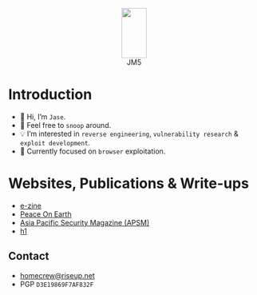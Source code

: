 <p align="center">
  <img width="50" height="100" src="https://i.ibb.co/HNS6HJ6/htg-logo.png">
  <br>JM5</br>
</p>

# Introduction
- 👋 Hi, I’m `Jase`.
- 👀 Feel free to `snoop` around.
- 💡 I’m interested in `reverse engineering`, `vulnerability research` & `exploit development`.
- 📌 Currently focused on `browser` exploitation.

# Websites, Publications & Write-ups
- [e-zine](https://ret2eax.github.io)
- [Peace On Earth](https://peace-on-earth.github.io)
- [Asia Pacific Security Magazine (APSM)](https://www.asiapacificsecuritymagazine.com/contributors/)
- [h1](https://hackerone.com/ret2eax)

## Contact
- [homecrew@riseup.net](mailto:homecrew@riseup.net)
- PGP `D3E19869F7AF832F`


